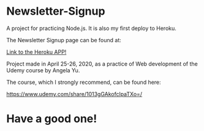 # Newsletter-Signup

A project for practicing Node.js. It is also my first deploy to Heroku.

The Newsletter Signup page can be found at:

<a href='https://protected-taiga-25494.herokuapp.com/' target='_blank'>Link to the Heroku APP!</a>

Project made in April 25-26, 2020, as a practice of Web development of the Udemy course by Angela Yu.

The course, which I strongly recommend, can be found here: 

https://www.udemy.com/share/1013gGAkofclpaTXo=/

<h1>Have a good one!</h1>
